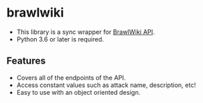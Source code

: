 # brawlwiki

- This library is a sync wrapper for [BrawlWiki API](https://ariusx7.github.io/brawlwiki-api/).
- Python 3.6 or later is required.

## Features

- Covers all of the endpoints of the API.
- Access constant values such as attack name, description, etc!
- Easy to use with an object oriented design.

